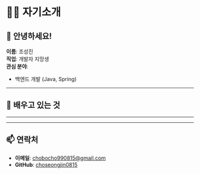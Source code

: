 # 🧑‍💻 자기소개

## 👋 안녕하세요!  
**이름**: 조성진  
**직업**: 개발자 지망생  
**관심 분야**:  
- 백엔드 개발 (Java, Spring)  


---

## 🌱 배우고 있는 것  

---


---

## 📫 연락처  
- **이메일**: chobocho990815@gmail.com  
- **GitHub**: [choseongjin0815](https://github.com/choseongjin0815)  
